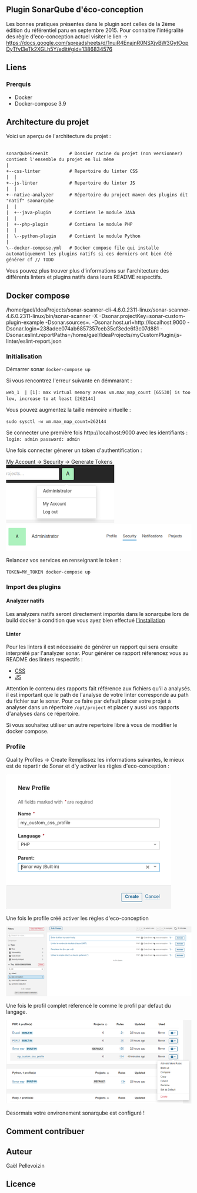 ## Plugin SonarQube d'éco-conception

Les bonnes pratiques présentes dans le plugin sont celles de la 2ème édition du référentiel paru en septembre 2015. 
Pour connaitre l'intégralité des règle d'eco-conception actuel visiter le lien -> https://docs.google.com/spreadsheets/d/1nujR4EnajnR0NSXjvBW3GytOopDyTfvl3eTk2XGLh5Y/edit#gid=1386834576

## Liens

### Prerquis

- Docker
- Docker-compose 3.9

## Architecture du projet
Voici un aperçu de l'architecture du projet :
```

sonarQubeGreenIt        # Dossier racine du projet (non versionner) contient l'ensemble du projet en lui même
|
+--css-linter           # Repertoire du linter CSS 
|  |
+--js-linter            # Repertoire du linter JS
|  |
+--native-analyzer      # Répertoire du project maven des plugins dit "natif" saonarqube
|  |
|  +--java-plugin       # Contiens le module JAVA
|  |
|  +--php-plugin        # Contiens le module PHP
|  |
|  \--python-plugin     # Contient le module Python
|
\--docker-compose.yml   # Docker compose file qui installe automatiquement les plugins natifs si ces derniers ont bien été générer cf // TODO
```

Vous pouvez plus trouver plus d'informations sur l'architecture des différents linters et plugins natifs dans leurs README respectifs.


## Docker compose 



/home/gael/IdeaProjects/sonar-scanner-cli-4.6.0.2311-linux/sonar-scanner-4.6.0.2311-linux/bin/sonar-scanner -X   -Dsonar.projectKey=sonar-custom-plugin-example   -Dsonar.sources=.   -Dsonar.host.url=http://localhost:9000   -Dsonar.login=238adee074ab6857357ceb35cf3ede6f3c07d881   -Dsonar.eslint.reportPaths=/home/gael/IdeaProjects/myCustomPlugin/js-linter/eslint-report.json
### Initialisation
Démarrer sonar `docker-compose up`

Si vous rencontrez l'erreur suivante en démmarant :

`web_1  | [1]: max virtual memory areas vm.max_map_count [65530] is too low, increase to at least [262144]`

Vous pouvez augmentez la taille mémoire virtuelle :

`sudo sysctl -w vm.max_map_count=262144
`

Se connecter une première fois http://localhost:9000 avec les identifiants :
`login: admin
password: admin`

Une fois connecter génerer un token d'authentification :

My Account -> Security -> Generate Tokens
![img.png](images/img.png)
![img_1.png](images/img_1.png)



Relancez vos services en renseignant le token :

`TOKEN=MY_TOKEN docker-compose up`


### Import des plugins

#### Analyzer natifs

Les analyzers natifs seront directement importés dans le sonarqube lors de build docker à condition que vous ayez bien effectué
[l'installation](https://github.com/p2lvoizinDavidson/sonarQubeGreenIt/tree/sonarPracticePR/native-analyzer#installation)

#### Linter

Pour les linters il est nécessaire de générer un rapport qui sera ensuite interprété par l'analyzer sonar.
Pour générer ce rapport réferencez vous au README des linters respectifs :

- [CSS](https://github.com/p2lvoizinDavidson/sonarQubeGreenIt/tree/sonarPracticePR/css-linter#g%C3%A9nerer-et-importer-le-rapport-dans-sonarqube)
- [JS](https://github.com/p2lvoizinDavidson/sonarQubeGreenIt/tree/sonarPracticePR/js-linter#g%C3%A9nerer-et-importer-le-rapport-dans-sonarqube)


Attention le contenu des rapports fait référence aux fichiers qu'il a analysés.
il est important que le path de l'analyse de votre linter corresponde au path du fichier sur le sonar.
Pour ce faire par default placer votre projet à analyser dans un répertoire `/opt/project` et placer y aussi vos rapports d'analyses dans ce répertoire.

Si vous souhaitez utiliser un autre repertoire libre à vous de modifier le docker compose.

### Profile

Quality Profiles -> Create
Remplissez les informations suivantes, le mieux est de repartir de Sonar et d'y activer les règles d'eco-conception :

![img_2.png](images/img_2.png)

Une fois le profile créé activer les règles d'eco-conception

![img_3.png](images/img_3.png)


Une fois le profil complet réferencé le comme le profil par defaut du langage.

![img_4.png](images/img_4.png)

Desormais votre environement sonarqube est configuré !
## Comment contribuer

## Auteur

Gaël Pellevoizin

## Licence











